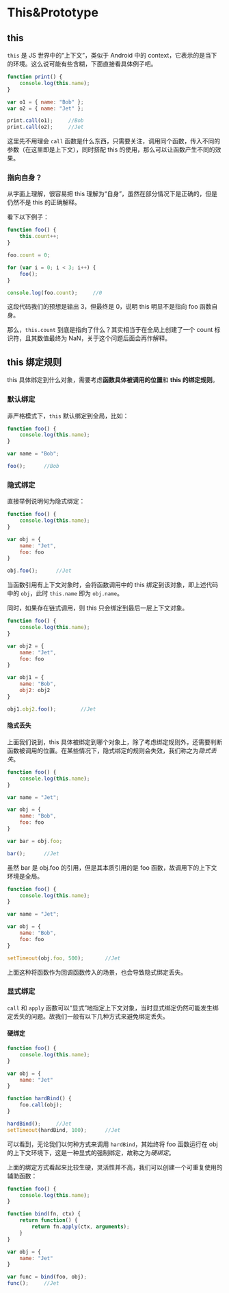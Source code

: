 # This&Prototype

## this

`this` 是 JS 世界中的“上下文”，类似于 Android 中的 context，它表示的是当下的环境。这么说可能有些含糊，下面直接看具体例子吧。

```js
function print() {
    console.log(this.name);
}

var o1 = { name: "Bob" };
var o2 = { name: "Jet" };

print.call(o1);		//Bob
print.call(o2);		//Jet
```

这里先不用理会 `call` 函数是什么东西，只需要关注，调用同个函数，传入不同的参数（在这里即是上下文），同时搭配 this 的使用，那么可以让函数产生不同的效果。

### 指向自身？

从字面上理解，很容易把 this 理解为“自身”，虽然在部分情况下是正确的，但是仍然不是 this 的正确解释。

看下以下例子：

```js
function foo() {
    this.count++;
}

foo.count = 0;

for (var i = 0; i < 3; i++) {
    foo();
}

console.log(foo.count);		//0
```

这段代码我们的预想是输出 3，但最终是 0，说明 this 明显不是指向 foo 函数自身。

那么，`this.count` 到底是指向了什么？其实相当于在全局上创建了一个 count 标识符，且其数值最终为 NaN，关于这个问题后面会再作解释。

## this 绑定规则

this 具体绑定到什么对象，需要考虑**函数具体被调用的位置**和 **this 的绑定规则**。

### 默认绑定

非严格模式下，`this` 默认绑定到全局，比如：

```js
function foo() {
    console.log(this.name);
}

var name = "Bob";

foo();		//Bob
```

### 隐式绑定

直接举例说明何为隐式绑定：

```js
function foo() {
    console.log(this.name);
}

var obj = {
    name: "Jet",
    foo: foo
}

obj.foo();		//Jet
```

当函数引用有上下文对象时，会将函数调用中的 this 绑定到该对象，即上述代码中的 `obj`，此时 `this.name` 即为 `obj.name`。

同时，如果存在链式调用，则 this 只会绑定到最后一层上下文对象。

```js
function foo() {
    console.log(this.name);
}

var obj2 = {
    name: "Jet",
    foo: foo
}

var obj1 = {
    name: "Bob",
    obj2: obj2
}

obj1.obj2.foo();		//Jet
```

#### 隐式丢失

上面我们说到，this 具体被绑定到哪个对象上，除了考虑绑定规则外，还需要判断函数被调用的位置。在某些情况下，隐式绑定的规则会失效，我们称之为*隐式丢失*。

```js
function foo() {
    console.log(this.name);
}

var name = "Jet";

var obj = {
    name: "Bob",
    foo: foo
}

var bar = obj.foo;

bar();		//Jet
```

虽然 bar 是 obj.foo 的引用，但是其本质引用的是 foo 函数，故调用下的上下文环境是全局。

```js
function foo() {
    console.log(this.name);
}

var name = "Jet";

var obj = {
    name: "Bob",
    foo: foo
}

setTimeout(obj.foo, 500);		//Jet
```

上面这种将函数作为回调函数传入的场景，也会导致隐式绑定丢失。

### 显式绑定

`call` 和 `apply` 函数可以“显式”地指定上下文对象，当时显式绑定仍然可能发生绑定丢失的问题。故我们一般有以下几种方式来避免绑定丢失。

#### 硬绑定

```js
function foo() {
    console.log(this.name);
}

var obj = {
    name: "Jet"
}

function hardBind() {
    foo.call(obj);
}

hardBind();		//Jet
setTimeout(hardBind, 100);		//Jet
```

可以看到，无论我们以何种方式来调用 `hardBind`，其始终将 foo 函数运行在 obj 的上下文环境下，这是一种显式的强制绑定，故称之为*硬绑定*。

上面的绑定方式看起来比较生硬，灵活性并不高，我们可以创建一个可重复使用的辅助函数：

```js
function foo() {
    console.log(this.name);
}

function bind(fn, ctx) {
    return function() {
        return fn.apply(ctx, arguments);
    }
}

var obj = {
    name: "Jet"
}

var func = bind(foo, obj);
func();		//Jet
```

